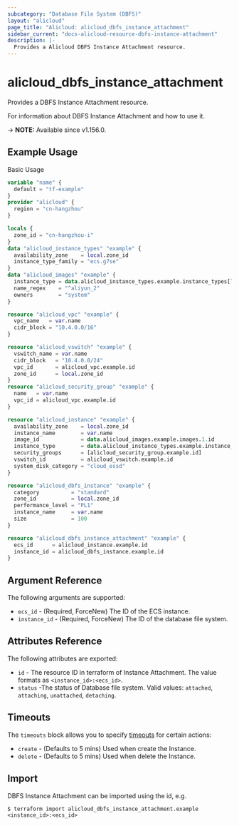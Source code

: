 ```yaml
---
subcategory: "Database File System (DBFS)"
layout: "alicloud"
page_title: "Alicloud: alicloud_dbfs_instance_attachment"
sidebar_current: "docs-alicloud-resource-dbfs-instance-attachment"
description: |-
  Provides a Alicloud DBFS Instance Attachment resource.
---
```


# alicloud_dbfs_instance_attachment

Provides a DBFS Instance Attachment resource.

For information about DBFS Instance Attachment and how to use it.

-> **NOTE:** Available since v1.156.0.

## Example Usage

Basic Usage

```terraform
variable "name" {
  default = "tf-example"
}
provider "alicloud" {
  region = "cn-hangzhou"
}

locals {
  zone_id = "cn-hangzhou-i"
}
data "alicloud_instance_types" "example" {
  availability_zone    = local.zone_id
  instance_type_family = "ecs.g7se"
}
data "alicloud_images" "example" {
  instance_type = data.alicloud_instance_types.example.instance_types[length(data.alicloud_instance_types.example.instance_types) - 1].id
  name_regex    = "^aliyun_2"
  owners        = "system"
}

resource "alicloud_vpc" "example" {
  vpc_name   = var.name
  cidr_block = "10.4.0.0/16"
}

resource "alicloud_vswitch" "example" {
  vswitch_name = var.name
  cidr_block   = "10.4.0.0/24"
  vpc_id       = alicloud_vpc.example.id
  zone_id      = local.zone_id
}
resource "alicloud_security_group" "example" {
  name   = var.name
  vpc_id = alicloud_vpc.example.id
}

resource "alicloud_instance" "example" {
  availability_zone    = local.zone_id
  instance_name        = var.name
  image_id             = data.alicloud_images.example.images.1.id
  instance_type        = data.alicloud_instance_types.example.instance_types[length(data.alicloud_instance_types.example.instance_types) - 1].id
  security_groups      = [alicloud_security_group.example.id]
  vswitch_id           = alicloud_vswitch.example.id
  system_disk_category = "cloud_essd"
}

resource "alicloud_dbfs_instance" "example" {
  category          = "standard"
  zone_id           = local.zone_id
  performance_level = "PL1"
  instance_name     = var.name
  size              = 100
}

resource "alicloud_dbfs_instance_attachment" "example" {
  ecs_id      = alicloud_instance.example.id
  instance_id = alicloud_dbfs_instance.example.id
}
```

## Argument Reference

The following arguments are supported:

* `ecs_id` - (Required, ForceNew) The ID of the ECS instance.
* `instance_id` - (Required, ForceNew) The ID of the database file system.

## Attributes Reference

The following attributes are exported:

* `id` - The resource ID in terraform of Instance Attachment. The value formats as `<instance_id>:<ecs_id>`.
* `status` -The status of Database file system. Valid values: `attached`, `attaching`, `unattached`, `detaching`.

## Timeouts

The `timeouts` block allows you to specify [timeouts](https://www.terraform.io/docs/configuration-0-11/resources.html#timeouts) for certain actions:

* `create` - (Defaults to 5 mins) Used when create the Instance.
* `delete` - (Defaults to 5 mins) Used when delete the Instance.

## Import

DBFS Instance Attachment can be imported using the id, e.g.

```shell
$ terraform import alicloud_dbfs_instance_attachment.example <instance_id>:<ecs_id>
```
